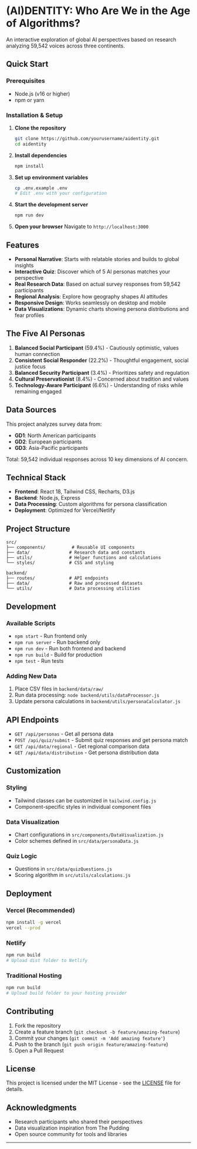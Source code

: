# (AI)DENTITY: Who Are We in the Age of Algorithms?

An interactive exploration of global AI perspectives based on research analyzing 59,542 voices across three continents.

## Quick Start

### Prerequisites
- Node.js (v16 or higher)
- npm or yarn

### Installation & Setup

1. **Clone the repository**
   ```bash
   git clone https://github.com/yourusername/aidentity.git
   cd aidentity
   ```

2. **Install dependencies**
   ```bash
   npm install
   ```

3. **Set up environment variables**
   ```bash
   cp .env.example .env
   # Edit .env with your configuration
   ```

4. **Start the development server**
   ```bash
   npm run dev
   ```

5. **Open your browser**
   Navigate to `http://localhost:3000`

## Features

- **Personal Narrative**: Starts with relatable stories and builds to global insights
- **Interactive Quiz**: Discover which of 5 AI personas matches your perspective
- **Real Research Data**: Based on actual survey responses from 59,542 participants
- **Regional Analysis**: Explore how geography shapes AI attitudes
- **Responsive Design**: Works seamlessly on desktop and mobile
- **Data Visualizations**: Dynamic charts showing persona distributions and fear profiles

## The Five AI Personas

1. **Balanced Social Participant** (59.4%) - Cautiously optimistic, values human connection
2. **Consistent Social Responder** (22.2%) - Thoughtful engagement, social justice focus  
3. **Balanced Security Participant** (3.4%) - Prioritizes safety and regulation
4. **Cultural Preservationist** (8.4%) - Concerned about tradition and values
5. **Technology-Aware Participant** (6.6%) - Understanding of risks while remaining engaged

## Data Sources

This project analyzes survey data from:
- **GD1**: North American participants
- **GD2**: European participants  
- **GD3**: Asia-Pacific participants

Total: 59,542 individual responses across 10 key dimensions of AI concern.

## Technical Stack

- **Frontend**: React 18, Tailwind CSS, Recharts, D3.js
- **Backend**: Node.js, Express
- **Data Processing**: Custom algorithms for persona classification
- **Deployment**: Optimized for Vercel/Netlify

## Project Structure

```
src/
├── components/          # Reusable UI components
├── data/               # Research data and constants
├── utils/              # Helper functions and calculations
└── styles/             # CSS and styling

backend/
├── routes/             # API endpoints
├── data/               # Raw and processed datasets
└── utils/              # Data processing utilities
```

## Development

### Available Scripts

- `npm start` - Run frontend only
- `npm run server` - Run backend only  
- `npm run dev` - Run both frontend and backend
- `npm run build` - Build for production
- `npm test` - Run tests

### Adding New Data

1. Place CSV files in `backend/data/raw/`
2. Run data processing: `node backend/utils/dataProcessor.js`
3. Update persona calculations in `backend/utils/personaCalculator.js`

## API Endpoints

- `GET /api/personas` - Get all persona data
- `POST /api/quiz/submit` - Submit quiz responses and get persona match
- `GET /api/data/regional` - Get regional comparison data
- `GET /api/data/distribution` - Get persona distribution data

## Customization

### Styling
- Tailwind classes can be customized in `tailwind.config.js`
- Component-specific styles in individual component files

### Data Visualization
- Chart configurations in `src/components/DataVisualization.js`
- Color schemes defined in `src/data/personaData.js`

### Quiz Logic
- Questions in `src/data/quizQuestions.js`
- Scoring algorithm in `src/utils/calculations.js`

## Deployment

### Vercel (Recommended)
```bash
npm install -g vercel
vercel --prod
```

### Netlify
```bash
npm run build
# Upload dist folder to Netlify
```

### Traditional Hosting
```bash
npm run build
# Upload build folder to your hosting provider
```

## Contributing

1. Fork the repository
2. Create a feature branch (`git checkout -b feature/amazing-feature`)
3. Commit your changes (`git commit -m 'Add amazing feature'`)
4. Push to the branch (`git push origin feature/amazing-feature`)
5. Open a Pull Request

## License

This project is licensed under the MIT License - see the [LICENSE](LICENSE) file for details.

## Acknowledgments

- Research participants who shared their perspectives
- Data visualization inspiration from The Pudding
- Open source community for tools and libraries

---
```
